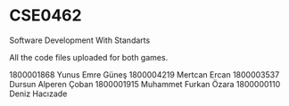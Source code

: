 # CSE0462
Software Development With Standarts

All the code files uploaded for both games.

1800001868 Yunus Emre Güneş
1800004219 Mertcan Ercan
1800003537 Dursun Alperen Çoban
1800001915 Muhammet Furkan Özara
1800000110 Deniz Hacızade

